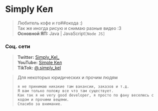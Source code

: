 # Simply Кел
> Любитель кофе и го##окода :) <br>
> Так же иногда рисую и снимаю разные видео \:3 <br>
> **Основной ЯП:** Java | JavaScript`[Node JS]` <br>
### Соц. сети<br>
> **Twitter:** [Simply_Kel_](https://twitter.com/Simply_Kel_ 'Кликни)')<br>
> **YouTube:** [Simple Кел](https://www.youtube.com/channel/UCZRHmdboFKJnueAdCub4Hkg 'Кликни)')<br>
> **TikTok:** [@.simply_kel](https://www.tiktok.com/@.simply_kel? 'Кликни)')

> Для некоторых юридических и прочим людям
> ```
> я не принимаю никакие там вакансии, заказов и т.д.
> Я вам только положу все что там существует. 
> Как так я не very good developer, я просто по фану веселюсь с кодом и прочими вещями. 
> Спасибо за внимание.
> ```
